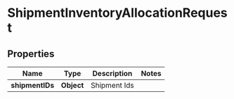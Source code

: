 
# ShipmentInventoryAllocationRequest

## Properties
Name | Type | Description | Notes
------------ | ------------- | ------------- | -------------
**shipmentIDs** | **Object** | Shipment Ids | 



